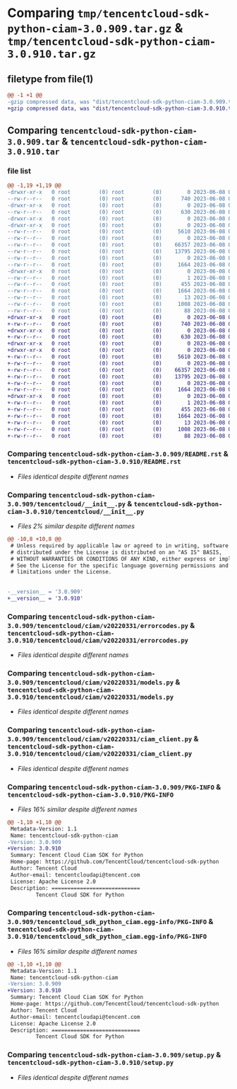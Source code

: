 # Comparing `tmp/tencentcloud-sdk-python-ciam-3.0.909.tar.gz` & `tmp/tencentcloud-sdk-python-ciam-3.0.910.tar.gz`

## filetype from file(1)

```diff
@@ -1 +1 @@
-gzip compressed data, was "dist/tencentcloud-sdk-python-ciam-3.0.909.tar", last modified: Thu Jun  8 00:20:30 2023, max compression
+gzip compressed data, was "dist/tencentcloud-sdk-python-ciam-3.0.910.tar", last modified: Thu Jun  8 09:06:03 2023, max compression
```

## Comparing `tencentcloud-sdk-python-ciam-3.0.909.tar` & `tencentcloud-sdk-python-ciam-3.0.910.tar`

### file list

```diff
@@ -1,19 +1,19 @@
-drwxr-xr-x   0 root         (0) root         (0)        0 2023-06-08 00:20:30.000000 tencentcloud-sdk-python-ciam-3.0.909/
--rw-r--r--   0 root         (0) root         (0)      740 2023-06-08 00:20:30.000000 tencentcloud-sdk-python-ciam-3.0.909/README.rst
-drwxr-xr-x   0 root         (0) root         (0)        0 2023-06-08 00:20:30.000000 tencentcloud-sdk-python-ciam-3.0.909/tencentcloud/
--rw-r--r--   0 root         (0) root         (0)      630 2023-06-08 00:20:30.000000 tencentcloud-sdk-python-ciam-3.0.909/tencentcloud/__init__.py
-drwxr-xr-x   0 root         (0) root         (0)        0 2023-06-08 00:20:30.000000 tencentcloud-sdk-python-ciam-3.0.909/tencentcloud/ciam/
-drwxr-xr-x   0 root         (0) root         (0)        0 2023-06-08 00:20:30.000000 tencentcloud-sdk-python-ciam-3.0.909/tencentcloud/ciam/v20220331/
--rw-r--r--   0 root         (0) root         (0)     5610 2023-06-08 00:20:30.000000 tencentcloud-sdk-python-ciam-3.0.909/tencentcloud/ciam/v20220331/errorcodes.py
--rw-r--r--   0 root         (0) root         (0)        0 2023-06-08 00:20:30.000000 tencentcloud-sdk-python-ciam-3.0.909/tencentcloud/ciam/v20220331/__init__.py
--rw-r--r--   0 root         (0) root         (0)    66357 2023-06-08 00:20:30.000000 tencentcloud-sdk-python-ciam-3.0.909/tencentcloud/ciam/v20220331/models.py
--rw-r--r--   0 root         (0) root         (0)    13795 2023-06-08 00:20:30.000000 tencentcloud-sdk-python-ciam-3.0.909/tencentcloud/ciam/v20220331/ciam_client.py
--rw-r--r--   0 root         (0) root         (0)        0 2023-06-08 00:20:30.000000 tencentcloud-sdk-python-ciam-3.0.909/tencentcloud/ciam/__init__.py
--rw-r--r--   0 root         (0) root         (0)     1664 2023-06-08 00:20:30.000000 tencentcloud-sdk-python-ciam-3.0.909/PKG-INFO
-drwxr-xr-x   0 root         (0) root         (0)        0 2023-06-08 00:20:30.000000 tencentcloud-sdk-python-ciam-3.0.909/tencentcloud_sdk_python_ciam.egg-info/
--rw-r--r--   0 root         (0) root         (0)        1 2023-06-08 00:20:30.000000 tencentcloud-sdk-python-ciam-3.0.909/tencentcloud_sdk_python_ciam.egg-info/dependency_links.txt
--rw-r--r--   0 root         (0) root         (0)      455 2023-06-08 00:20:30.000000 tencentcloud-sdk-python-ciam-3.0.909/tencentcloud_sdk_python_ciam.egg-info/SOURCES.txt
--rw-r--r--   0 root         (0) root         (0)     1664 2023-06-08 00:20:30.000000 tencentcloud-sdk-python-ciam-3.0.909/tencentcloud_sdk_python_ciam.egg-info/PKG-INFO
--rw-r--r--   0 root         (0) root         (0)       13 2023-06-08 00:20:30.000000 tencentcloud-sdk-python-ciam-3.0.909/tencentcloud_sdk_python_ciam.egg-info/top_level.txt
--rw-r--r--   0 root         (0) root         (0)     1008 2023-06-08 00:20:30.000000 tencentcloud-sdk-python-ciam-3.0.909/setup.py
--rw-r--r--   0 root         (0) root         (0)       88 2023-06-08 00:20:30.000000 tencentcloud-sdk-python-ciam-3.0.909/setup.cfg
+drwxr-xr-x   0 root         (0) root         (0)        0 2023-06-08 09:06:03.000000 tencentcloud-sdk-python-ciam-3.0.910/
+-rw-r--r--   0 root         (0) root         (0)      740 2023-06-08 09:06:03.000000 tencentcloud-sdk-python-ciam-3.0.910/README.rst
+drwxr-xr-x   0 root         (0) root         (0)        0 2023-06-08 09:06:03.000000 tencentcloud-sdk-python-ciam-3.0.910/tencentcloud/
+-rw-r--r--   0 root         (0) root         (0)      630 2023-06-08 09:06:03.000000 tencentcloud-sdk-python-ciam-3.0.910/tencentcloud/__init__.py
+drwxr-xr-x   0 root         (0) root         (0)        0 2023-06-08 09:06:03.000000 tencentcloud-sdk-python-ciam-3.0.910/tencentcloud/ciam/
+drwxr-xr-x   0 root         (0) root         (0)        0 2023-06-08 09:06:03.000000 tencentcloud-sdk-python-ciam-3.0.910/tencentcloud/ciam/v20220331/
+-rw-r--r--   0 root         (0) root         (0)     5610 2023-06-08 09:06:03.000000 tencentcloud-sdk-python-ciam-3.0.910/tencentcloud/ciam/v20220331/errorcodes.py
+-rw-r--r--   0 root         (0) root         (0)        0 2023-06-08 09:06:03.000000 tencentcloud-sdk-python-ciam-3.0.910/tencentcloud/ciam/v20220331/__init__.py
+-rw-r--r--   0 root         (0) root         (0)    66357 2023-06-08 09:06:03.000000 tencentcloud-sdk-python-ciam-3.0.910/tencentcloud/ciam/v20220331/models.py
+-rw-r--r--   0 root         (0) root         (0)    13795 2023-06-08 09:06:03.000000 tencentcloud-sdk-python-ciam-3.0.910/tencentcloud/ciam/v20220331/ciam_client.py
+-rw-r--r--   0 root         (0) root         (0)        0 2023-06-08 09:06:03.000000 tencentcloud-sdk-python-ciam-3.0.910/tencentcloud/ciam/__init__.py
+-rw-r--r--   0 root         (0) root         (0)     1664 2023-06-08 09:06:03.000000 tencentcloud-sdk-python-ciam-3.0.910/PKG-INFO
+drwxr-xr-x   0 root         (0) root         (0)        0 2023-06-08 09:06:03.000000 tencentcloud-sdk-python-ciam-3.0.910/tencentcloud_sdk_python_ciam.egg-info/
+-rw-r--r--   0 root         (0) root         (0)        1 2023-06-08 09:06:03.000000 tencentcloud-sdk-python-ciam-3.0.910/tencentcloud_sdk_python_ciam.egg-info/dependency_links.txt
+-rw-r--r--   0 root         (0) root         (0)      455 2023-06-08 09:06:03.000000 tencentcloud-sdk-python-ciam-3.0.910/tencentcloud_sdk_python_ciam.egg-info/SOURCES.txt
+-rw-r--r--   0 root         (0) root         (0)     1664 2023-06-08 09:06:03.000000 tencentcloud-sdk-python-ciam-3.0.910/tencentcloud_sdk_python_ciam.egg-info/PKG-INFO
+-rw-r--r--   0 root         (0) root         (0)       13 2023-06-08 09:06:03.000000 tencentcloud-sdk-python-ciam-3.0.910/tencentcloud_sdk_python_ciam.egg-info/top_level.txt
+-rw-r--r--   0 root         (0) root         (0)     1008 2023-06-08 09:06:03.000000 tencentcloud-sdk-python-ciam-3.0.910/setup.py
+-rw-r--r--   0 root         (0) root         (0)       88 2023-06-08 09:06:03.000000 tencentcloud-sdk-python-ciam-3.0.910/setup.cfg
```

### Comparing `tencentcloud-sdk-python-ciam-3.0.909/README.rst` & `tencentcloud-sdk-python-ciam-3.0.910/README.rst`

 * *Files identical despite different names*

### Comparing `tencentcloud-sdk-python-ciam-3.0.909/tencentcloud/__init__.py` & `tencentcloud-sdk-python-ciam-3.0.910/tencentcloud/__init__.py`

 * *Files 2% similar despite different names*

```diff
@@ -10,8 +10,8 @@
 # Unless required by applicable law or agreed to in writing, software
 # distributed under the License is distributed on an "AS IS" BASIS,
 # WITHOUT WARRANTIES OR CONDITIONS OF ANY KIND, either express or implied.
 # See the License for the specific language governing permissions and
 # limitations under the License.
 
 
-__version__ = '3.0.909'
+__version__ = '3.0.910'
```

### Comparing `tencentcloud-sdk-python-ciam-3.0.909/tencentcloud/ciam/v20220331/errorcodes.py` & `tencentcloud-sdk-python-ciam-3.0.910/tencentcloud/ciam/v20220331/errorcodes.py`

 * *Files identical despite different names*

### Comparing `tencentcloud-sdk-python-ciam-3.0.909/tencentcloud/ciam/v20220331/models.py` & `tencentcloud-sdk-python-ciam-3.0.910/tencentcloud/ciam/v20220331/models.py`

 * *Files identical despite different names*

### Comparing `tencentcloud-sdk-python-ciam-3.0.909/tencentcloud/ciam/v20220331/ciam_client.py` & `tencentcloud-sdk-python-ciam-3.0.910/tencentcloud/ciam/v20220331/ciam_client.py`

 * *Files identical despite different names*

### Comparing `tencentcloud-sdk-python-ciam-3.0.909/PKG-INFO` & `tencentcloud-sdk-python-ciam-3.0.910/PKG-INFO`

 * *Files 16% similar despite different names*

```diff
@@ -1,10 +1,10 @@
 Metadata-Version: 1.1
 Name: tencentcloud-sdk-python-ciam
-Version: 3.0.909
+Version: 3.0.910
 Summary: Tencent Cloud Ciam SDK for Python
 Home-page: https://github.com/TencentCloud/tencentcloud-sdk-python
 Author: Tencent Cloud
 Author-email: tencentcloudapi@tencent.com
 License: Apache License 2.0
 Description: ============================
         Tencent Cloud SDK for Python
```

### Comparing `tencentcloud-sdk-python-ciam-3.0.909/tencentcloud_sdk_python_ciam.egg-info/PKG-INFO` & `tencentcloud-sdk-python-ciam-3.0.910/tencentcloud_sdk_python_ciam.egg-info/PKG-INFO`

 * *Files 16% similar despite different names*

```diff
@@ -1,10 +1,10 @@
 Metadata-Version: 1.1
 Name: tencentcloud-sdk-python-ciam
-Version: 3.0.909
+Version: 3.0.910
 Summary: Tencent Cloud Ciam SDK for Python
 Home-page: https://github.com/TencentCloud/tencentcloud-sdk-python
 Author: Tencent Cloud
 Author-email: tencentcloudapi@tencent.com
 License: Apache License 2.0
 Description: ============================
         Tencent Cloud SDK for Python
```

### Comparing `tencentcloud-sdk-python-ciam-3.0.909/setup.py` & `tencentcloud-sdk-python-ciam-3.0.910/setup.py`

 * *Files identical despite different names*

